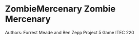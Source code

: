 ZombieMercenary
Zombie Mercenary
===================
Authors: Forrest Meade and Ben Zepp
Project 5 Game
ITEC 220
